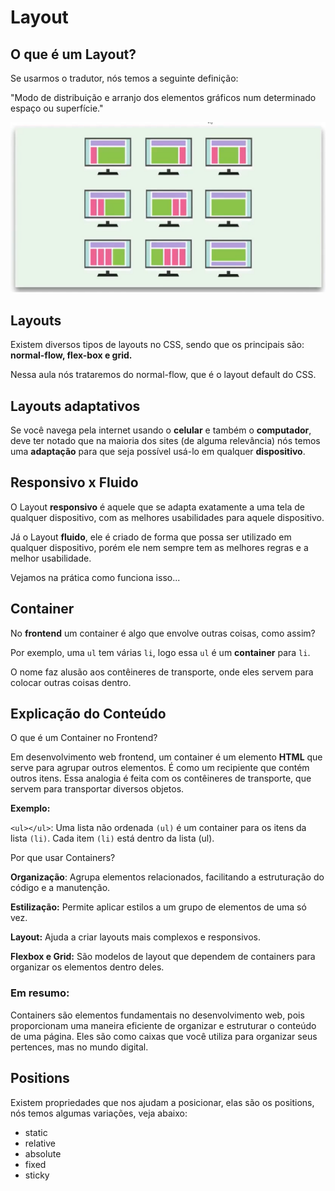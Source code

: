 # Layout
## O que é um Layout?

Se usarmos o tradutor, nós temos a seguinte definição: 

"Modo de distribuição e arranjo dos elementos gráficos num determinado espaço ou superfície."

![imagem](./image/image.png)

## Layouts

Existem diversos tipos de layouts no CSS, sendo que os principais são: **normal-flow, flex-box e grid.**

Nessa aula nós trataremos do normal-flow, que é o layout default do CSS.

## Layouts adaptativos

Se você navega pela internet usando o **celular** e também o **computador**, deve ter notado que na maioria dos sites (de alguma relevância) nós temos uma **adaptação** para que seja possível usá-lo em qualquer **dispositivo**.

## Responsivo x Fluido

O Layout **responsivo** é aquele que se adapta exatamente a uma tela de qualquer dispositivo, com as melhores usabilidades para aquele dispositivo.

Já o Layout **fluido**, ele é criado de forma que possa ser utilizado em qualquer dispositivo, porém ele nem sempre tem as melhores regras e a melhor usabilidade.

Vejamos na prática como funciona isso...

## Container

No **frontend** um container é algo que envolve outras coisas, como assim?

Por exemplo, uma `ul` tem várias `li`, logo essa `ul` é um **container** para `li`.

O nome faz alusão aos contêineres de transporte, onde eles servem para colocar outras coisas dentro.

## Explicação do Conteúdo
O que é um Container no Frontend?

Em desenvolvimento web frontend, um container é um elemento **HTML** que serve para agrupar outros elementos. É como um recipiente que contém outros itens. Essa analogia é feita com os contêineres de transporte, que servem para transportar diversos objetos.

**Exemplo:**  

`<ul></ul>`: Uma lista não ordenada `(ul)` é um container para os itens da lista `(li)`. Cada item `(li)` está dentro da lista (ul).

Por que usar Containers?

**Organização**: Agrupa elementos relacionados, facilitando a estruturação do código e a manutenção.

**Estilização:** Permite aplicar estilos a um grupo de elementos de uma só vez.

**Layout:** Ajuda a criar layouts mais complexos e responsivos.

**Flexbox e Grid:** São modelos de layout que dependem de containers para organizar os elementos dentro deles.

### Em resumo:

Containers são elementos fundamentais no desenvolvimento web, pois proporcionam uma maneira eficiente de organizar e estruturar o conteúdo de uma página. Eles são como caixas que você utiliza para organizar seus pertences, mas no mundo digital.

## Positions

Existem propriedades que nos ajudam a posicionar, elas são os positions, nós temos algumas variações, veja abaixo:

- static
- relative
- absolute
- fixed
- sticky